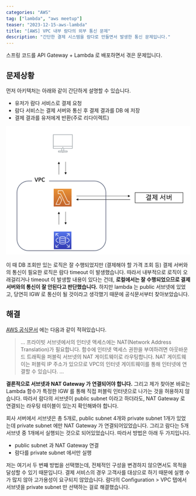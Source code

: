 ```yaml
---
categories: "AWS"
tag: ["lambda", "aws meetup"]
teaser: "2023-12-15-aws-lambda"
title: "[AWS] VPC 내부 람다의 외부 통신 문제"
description: "간단한 결제 시스템을 람다로 만들면서 발생한 통신 문제입니다."
---
```


 스프링 코드를 API Gateway + Lambda 로 배포하면서 겪은 문제입니다.

## 문제상황

 먼저 아키텍처는 아래와 같이 간단하게 설명할 수 있습니다.

- 유저가 람다 서비스로 결제 요청
- 람다 서비스는 결제 서버와 통신 후 결제 결과를 DB 에 저장
- 결제 결과를 유저에게 반환(주로 리다이렉트)

![image-20240922160853112](../../images/2023-12-15-aws-lambda/image-20240922160853112.png)

 이 때 DB 조회만 있는 로직은 잘 수행되었지만 (결제해야 할 가격 조회 등) 결제 서버와의 통신이 필요한 로직은 람다 timeout 이 발생했습니다. 따라서 내부적으로 로직이 오래걸리거나 timeout 이 발생할 내용이 있다는 건데, **로컬에서는 잘 수행되었으므로 결제 서버와의 통신이 잘 안된다고 판단했습니다.** 하지만 lambda 는 public 서브넷에 있었고, 당연히 IGW 로 통신이 될 것이라고 생각했기 때문에 공식문서부터 찾아보았습니다.

## 해결

 [AWS 공식문서](https://docs.aws.amazon.com/ko_kr/lambda/latest/dg/configuration-vpc.html#vpc-setup-guidelines) 에는 다음과 같이 적혀있습니다.

> ...
> 프라이빗 서브넷에서의 인터넷 액세스에는 NAT(Network Address Translation)가 필요합니다. 함수에 인터넷 액세스 권한을 부여하려면 아웃바운드 트래픽을 퍼블릭 서브넷의 NAT 게이트웨이로 라우팅합니다. NAT 게이트웨이는 퍼블릭 IP 주소가 있으므로 VPC의 인터넷 게이트웨이를 통해 인터넷에 연결할 수 있습니다.
> ...

 

 **결론적으로 서브넷과 NAT Gateway 가 연결되어야 합니다.** 그리고 제가 찾아본 바로는 Lambda 함수가 특정한 IGW 를 통해 직접 퍼블릭 인터넷으로 나가는 것을 허용하지 않습니다. 따라서 람다의 서브넷이 public subnet 이라고 하더라도, NAT Gateway 로 연결되는 라우팅 테이블이 있는지 확인해봐야 합니다.

 회사 서버에서 서브넷은 총 5개로, public subnet 4개와 private subnet 1개가 있었는데 private subnet 에만 NAT Gateway 가 연결되어있었습니다. 그리고 람다는 5개 서브넷 중 1개에서 실행되는 것으로 되어있었습니다. 따라서 방법은 아래 두 가지입니다.

- public subnet 과 NAT Gateway 연결
- 람다를 private subnet 에서만 실행

 저는 여기서 두 번쨰 방법을 선택했는데, 전체적인 구성을 변경하지 않으면서도 목적을 달성할 수 있기 때문입니다. 결제 서비스의 경우 고객사를 대상으로 하기 때문에 실행 수가 많지 않아 고가용성이 요구되지 않았습니다. 람다의 Configuration > VPC 탭에서 서브넷을 private subnet 만 선택하는 걸로 해결했습니다.
